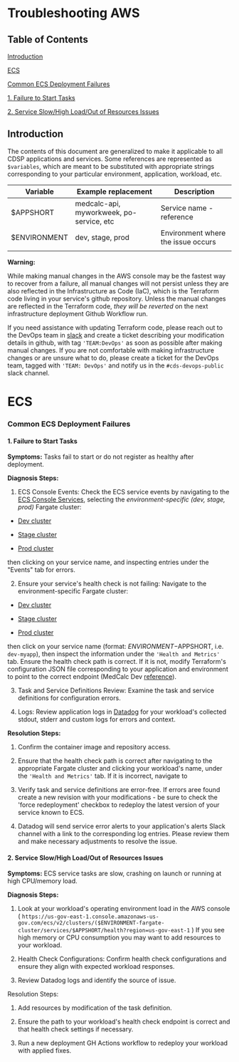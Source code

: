 # Troubleshooting AWS

## Table of Contents

[Introduction](#introduction)

[ECS](#ecs)

[Common ECS Deployment Failures](#common-ecs-deployment-failures)

[1. Failure to Start Tasks](#1.-failure-to-start-tasks)

[2. Service Slow/High Load/Out of Resources Issues](#2.-service-slow/high-load/out-of-resources-issues)

## Introduction

The contents of this document are generalized to make it applicable to all CDSP applications and services.  Some references are represented as `$variables`, which are meant to be substituted with appropriate strings corresponding to your particular environment, application, workload, etc.

| Variable | Example replacement | Description |
|---|---|---|
| $APPSHORT | medcalc-api, myworkweek, po-service, etc | Service name - reference |
| $ENVIRONMENT | dev, stage, prod | Environment where the issue occurs |
|  |  |  |

**Warning:**

While making manual changes in the AWS console may be the fastest way to recover from a failure, all manual changes will not persist unless they are also reflected in the Infrastructure as Code (IaC), which is the Terraform code living in your service's github repository.  Unless the manual changes are reflected in the Terraform code, *they will be reverted* on the next infrastructure deployment Github Workflow run.

If you need assistance with updating Terraform code, please reach out to the DevOps team in [slack](https://dsva.slack.com/archives/C06EL19RZR9) and create a ticket describing your modification details in github, with tag `'TEAM:DevOps'` as soon as possible after making manual changes.  If you are not comfortable with making infrastructure changes or are unsure what to do, please create a ticket for the DevOps team, tagged with `'TEAM: DevOps'` and notify us in the `#cds-devops-public` slack channel.

# ECS

### **Common ECS Deployment Failures**

#### **1. Failure to Start Tasks**

**Symptoms:** Tasks fail to start or do not register as healthy after deployment.

**Diagnosis Steps:**

1. ECS Console Events: Check the ECS service events by navigating to the[ ECS Console Services](https://us-gov-east-1.console.amazonaws-us-gov.com/ecs/v2/clusters?region=us-gov-east-1), selecting the *environment-specific (dev, stage, prod)* Fargate cluster:

- [Dev cluster](https://us-gov-east-1.console.amazonaws-us-gov.com/ecs/v2/clusters/dev-fargate-cluster/services?region=us-gov-east-1)

- [Stage cluster](https://us-gov-east-1.console.amazonaws-us-gov.com/ecs/v2/clusters/stage-fargate-cluster/services?region=us-gov-east-1)

- [Prod cluster](https://us-gov-east-1.console.amazonaws-us-gov.com/ecs/v2/clusters/prod-fargate-cluster/services?region=us-gov-east-1)

 then clicking on your service name, and inspecting entries under the "Events" tab for errors.

2. Ensure your service's health check is not failing: Navigate to the environment-specific Fargate cluster:

- [Dev cluster](https://us-gov-east-1.console.amazonaws-us-gov.com/ecs/v2/clusters/dev-fargate-cluster/services?region=us-gov-east-1)

- [Stage cluster](https://us-gov-east-1.console.amazonaws-us-gov.com/ecs/v2/clusters/stage-fargate-cluster/services?region=us-gov-east-1)

- [Prod cluster](https://us-gov-east-1.console.amazonaws-us-gov.com/ecs/v2/clusters/prod-fargate-cluster/services?region=us-gov-east-1)

then click on your service name (format: $ENVIRONMENT-$APPSHORT, i.e. `dev-myapp`), then inspect the information under the `'Health and Metrics'` tab.  Ensure the health check path is correct.  If it is not, modify Terraform's configuration JSON file corresponding to your application and environment to point to the correct endpoint (MedCalc Dev [reference](https://github.com/department-of-veterans-affairs/medical-calculators-api/blob/dev/terraform/resources/mc-api/dev.auto.tfvars.json#L11)).

3. Task and Service Definitions Review: Examine the task and service definitions for configuration errors.

4. Logs: Review application logs in [Datadog](https://cpm.ddog-gov.com/logs?query=&agg_m=count&agg_m_source=base&agg_t=count&cols=host%2Cservice&fromUser=true&messageDisplay=inline&refresh_mode=sliding&storage=live&stream_sort=desc&viz=stream&from_ts=1714505364943&to_ts=1714506264943&live=true) for your workload's collected stdout, stderr and custom logs for errors and context.

**Resolution Steps:**

1. Confirm the container image and repository access.

2. Ensure that the health check path is correct after navigating to the appropriate Fargate cluster and clicking your workload's name, under the `'Health and Metrics'` tab.  If it is incorrect, navigate to

3. Verify task and service definitions are error-free.  If errors aree found create a new revision with your modifications - be sure to check the 'force redeployment' checkbox to redeploy the latest version of your service known to ECS.

4. Datadog will send service error alerts to your application's alerts Slack channel with a link to the corresponding log entries.  Please review them and make necessary adjustments to resolve the issue.

#### **2. Service Slow/High Load/Out of Resources Issues**

**Symptoms:** ECS service tasks are slow, crashing on launch or running at high CPU/memory load.

**Diagnosis Steps:**

1. Look at your workload's operating environment load in the AWS console ( `https://us-gov-east-1.console.amazonaws-us-gov.com/ecs/v2/clusters/($ENVIRONMENT-fargate-cluster/services/$APPSHORT/health?region=us-gov-east-1` )  If you see high memory or CPU consumption you may want to add resources to your workload.

2. Health Check Configurations: Confirm health check configurations and ensure they align with expected workload responses.

3. Review Datadog logs and identify the source of issue.

Resolution Steps:

1. Add resources by modification of the task definition.

2. Ensure the path to your workload's health check endpoint is correct and that health check settings if necessary.

3. Run a new deployment GH Actions workflow to redeploy your workload with applied fixes.
